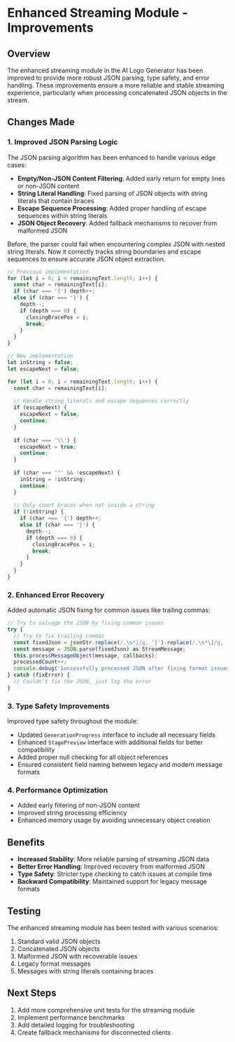 # Enhanced Streaming Module - Improvements

## Overview

The enhanced streaming module in the AI Logo Generator has been improved to provide more robust JSON parsing, type safety, and error handling. These improvements ensure a more reliable and stable streaming experience, particularly when processing concatenated JSON objects in the stream.

## Changes Made

### 1. Improved JSON Parsing Logic

The JSON parsing algorithm has been enhanced to handle various edge cases:

- **Empty/Non-JSON Content Filtering**: Added early return for empty lines or non-JSON content
- **String Literal Handling**: Fixed parsing of JSON objects with string literals that contain braces
- **Escape Sequence Processing**: Added proper handling of escape sequences within string literals
- **JSON Object Recovery**: Added fallback mechanisms to recover from malformed JSON

Before, the parser could fail when encountering complex JSON with nested string literals. Now it correctly tracks string boundaries and escape sequences to ensure accurate JSON object extraction.

```typescript
// Previous implementation
for (let i = 0; i < remainingText.length; i++) {
  const char = remainingText[i];
  if (char === '{') depth++;
  else if (char === '}') {
    depth--;
    if (depth === 0) {
      closingBracePos = i;
      break;
    }
  }
}

// New implementation
let inString = false;
let escapeNext = false;

for (let i = 0; i < remainingText.length; i++) {
  const char = remainingText[i];
  
  // Handle string literals and escape sequences correctly
  if (escapeNext) {
    escapeNext = false;
    continue;
  }
  
  if (char === '\\') {
    escapeNext = true;
    continue;
  }
  
  if (char === '"' && !escapeNext) {
    inString = !inString;
    continue;
  }
  
  // Only count braces when not inside a string
  if (!inString) {
    if (char === '{') depth++;
    else if (char === '}') {
      depth--;
      if (depth === 0) {
        closingBracePos = i;
        break;
      }
    }
  }
}
```

### 2. Enhanced Error Recovery

Added automatic JSON fixing for common issues like trailing commas:

```typescript
// Try to salvage the JSON by fixing common issues
try {
  // Try to fix trailing commas
  const fixedJson = jsonStr.replace(/,\s*}/g, '}').replace(/,\s*\]/g, ']');
  const message = JSON.parse(fixedJson) as StreamMessage;
  this.processMessageObject(message, callbacks);
  processedCount++;
  console.debug('Successfully processed JSON after fixing format issues');
} catch (fixError) {
  // Couldn't fix the JSON, just log the error
}
```

### 3. Type Safety Improvements

Improved type safety throughout the module:

- Updated `GenerationProgress` interface to include all necessary fields
- Enhanced `StagePreview` interface with additional fields for better compatibility
- Added proper null checking for all object references
- Ensured consistent field naming between legacy and modern message formats

### 4. Performance Optimization

- Added early filtering of non-JSON content
- Improved string processing efficiency
- Enhanced memory usage by avoiding unnecessary object creation

## Benefits

- **Increased Stability**: More reliable parsing of streaming JSON data
- **Better Error Handling**: Improved recovery from malformed JSON
- **Type Safety**: Stricter type checking to catch issues at compile time
- **Backward Compatibility**: Maintained support for legacy message formats

## Testing

The enhanced streaming module has been tested with various scenarios:

1. Standard valid JSON objects
2. Concatenated JSON objects
3. Malformed JSON with recoverable issues
4. Legacy format messages
5. Messages with string literals containing braces

## Next Steps

1. Add more comprehensive unit tests for the streaming module
2. Implement performance benchmarks
3. Add detailed logging for troubleshooting
4. Create fallback mechanisms for disconnected clients

